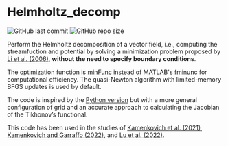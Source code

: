 # Helmholtz_decomp

![GitHub last commit](https://img.shields.io/github/last-commit/yueyanglu/Helmholtz_decomp)
![GitHub repo size](https://img.shields.io/github/repo-size/yueyanglu/Helmholtz_decomp)

Perform the Helmholtz decomposition of a vector field, i.e., computing the streamfuction and potential by solving a minimization problem proposed by [Li et al. (2006)](https://journals.ametsoc.org/doi/full/10.1175/MWR3249.1), **without the need to specify boundary conditions**.

The optimization function is [minFunc](https://www.cs.ubc.ca/~schmidtm/Software/minFunc.html) instead of MATLAB's [fminunc](https://www.mathworks.com/help/optim/ug/fminunc.html) for computational efficiency. The quasi-Newton algorithm with limited-memory BFGS updates is used by default.

The code is inspired by the [Python version](https://github.com/iuryt/vector_fields) but with a more general configuration of grid and an accurate approach to calculating the Jacobian of the Tikhonov’s functional.

This code has been used in the studies of [Kamenkovich et al. (2021)](https://doi.org/10.1029/2020GL091719), [Kamenkovich and Garraffo (2022)](https://doi.org/10.1175/JPO-D-21-0244.1), and [Lu et al. (2022)](https://doi.org/10.1175/JPO-D-22-0108.1).
